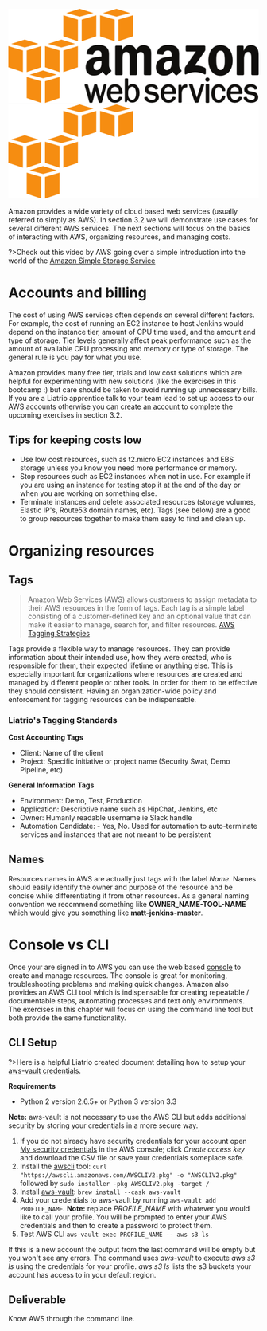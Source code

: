 ![Amazon Web Services](img3/aws_light.svg ':size=400px :class=light-mode-img-center')
![Amazon Web Services](img3/aws_dark.svg ':size=400px :class=dark-mode-img-center')

Amazon provides a wide variety of cloud based web services (usually referred to simply as AWS). In section 3.2 we will demonstrate use cases for several different AWS services. The next sections will focus on the basics of interacting with AWS, organizing resources, and managing costs.

?>Check out this video by AWS going over a simple introduction into the world of the [Amazon Simple Storage Service](https://docs.aws.amazon.com/cli/latest/userguide/cli-services-s3.html)

# Accounts and billing

The cost of using AWS services often depends on several different factors. For example, the cost of running an EC2 instance to host Jenkins would depend on the instance tier, amount of CPU time used, and the amount and type of storage. Tier levels generally affect peak performance such as the amount of available CPU processing and memory or type of storage. The general rule is you pay for what you use.

Amazon provides many free tier, trials and low cost solutions which are helpful for experimenting with new solutions (like the exercises in this bootcamp :) but care should be taken to avoid running up unnecessary bills. If you are a Liatrio apprentice talk to your team lead to set up access to our AWS accounts otherwise you can [create an account](https://portal.aws.amazon.com/billing/signup) to complete the upcoming exercises in section 3.2.

## Tips for keeping costs low

- Use low cost resources, such as t2.micro EC2 instances and EBS storage unless you know you need more performance or memory.
- Stop resources such as EC2 instances when not in use. For example if you are using an instance for testing stop it at the end of the day or when you are working on something else.
- Terminate instances and delete associated resources (storage volumes, Elastic IP's, Route53 domain names, etc). Tags (see below) are a good to group resources together to make them easy to find and clean up.

# Organizing resources

## Tags

> Amazon Web Services (AWS) allows customers to assign metadata to their AWS resources in the form of tags. Each tag is a simple label consisting of a customer-defined key and an optional value that can make it easier to manage, search for, and filter resources. [AWS Tagging Strategies](https://aws.amazon.com/answers/account-management/aws-tagging-strategies/)

Tags provide a flexible way to manage resources. They can provide information about their intended use, how they were created, who is responsible for them, their expected lifetime or anything else. This is especially important for organizations where resources are created and managed by different people or other tools. In order for them to be effective they should consistent. Having an organization-wide policy and enforcement for tagging resources can be indispensable.

### Liatrio's Tagging Standards

**Cost Accounting Tags**
- Client: Name of the client
- Project: Specific initiative or project name (Security Swat, Demo Pipeline, etc)

**General Information Tags**
- Environment: Demo, Test, Production
- Application: Descriptive name such as HipChat, Jenkins, etc
- Owner: Humanly readable username ie Slack handle
- Automation Candidate: - Yes, No. Used for automation to auto-terminate services and instances that are not meant to be persistent

## Names

Resources names in AWS are actually just tags with the label *Name*. Names should easily identify the owner and purpose of the resource and be concise while differentiating it from other resources. As a general naming convention we recommend something like **OWNER_NAME-TOOL-NAME** which would give you something like **matt-jenkins-master**.

# Console vs CLI

Once your are signed in to AWS you can use the web based [console](https://console.aws.amazon.com/) to create and manage resources. The console is great for monitoring, troubleshooting problems and making quick changes. Amazon also provides an AWS CLI tool which is indispensable for creating repeatable / documentable steps, automating processes and text only environments. The exercises in this chapter will focus on using the command line tool but both provide the same functionality.

## CLI Setup

?>Here is a helpful Liatrio created document detailing how to setup your [aws-vault credentials](https://liatrio.atlassian.net/wiki/spaces/TOOLS/pages/2455076906/aws-vault).

**Requirements**
- Python 2 version 2.6.5+ or Python 3 version 3.3

**Note:** aws-vault is not necessary to use the AWS CLI but adds additional security by storing your credentials in a more secure way.

1. If you do not already have security credentials for your account open [My security credentials](https://console.aws.amazon.com/iam/home?#/security_credentials) in the AWS console; click *Create access key* and download the CSV file or save your credentials someplace safe.
2. Install the [awscli](https://docs.aws.amazon.com/cli/latest/userguide/cli-chap-welcome.html) tool: `curl "https://awscli.amazonaws.com/AWSCLIV2.pkg" -o "AWSCLIV2.pkg"` followed by `sudo installer -pkg AWSCLIV2.pkg -target /`
3. Install [aws-vault](https://github.com/99designs/aws-vault): `brew install --cask aws-vault`
4. Add your credentials to aws-vault by running `aws-vault add PROFILE_NAME`. **Note:** replace *PROFILE_NAME* with whatever you would like to call your profile. You will be prompted to enter your AWS credentials and then to create a password to protect them.
5. Test AWS CLI `aws-vault exec PROFILE_NAME -- aws s3 ls`

If this is a new account the output from the last command will be empty but you won't see any errors. The command uses *aws-vault* to execute *aws s3 ls* using the credentials for your profile. *aws s3 ls* lists the s3 buckets your account has access to in your default region.

## Deliverable

Know AWS through the command line.
